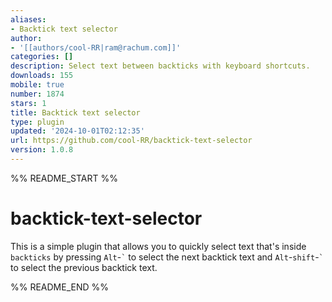```yaml
---
aliases:
- Backtick text selector
author:
- '[[authors/cool-RR|ram@rachum.com]]'
categories: []
description: Select text between backticks with keyboard shortcuts.
downloads: 155
mobile: true
number: 1874
stars: 1
title: Backtick text selector
type: plugin
updated: '2024-10-01T02:12:35'
url: https://github.com/cool-RR/backtick-text-selector
version: 1.0.8
---
```


%% README_START %%

# backtick-text-selector

This is a simple plugin that allows you to quickly select text that's inside `backticks` by pressing `Alt`-`` ` `` to select the next backtick text and `Alt`-`shift`-`` ` `` to select the previous backtick text.


%% README_END %%